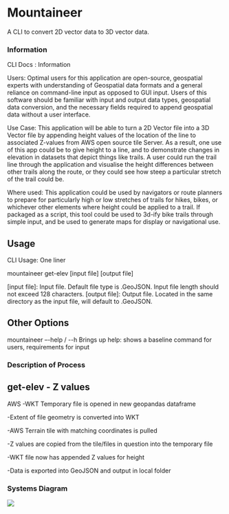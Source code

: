 # Mountaineer
A CLI to convert 2D vector data to 3D vector data.  

### Information
CLI Docs : Information

Users: Optimal users for this application are open-source, geospatial experts with understanding of Geospatial data formats and a general reliance on command-line input as opposed to GUI input. Users of this software should be familiar with input and output data types, geospatial data conversion, and the necessary fields required to append geospatial data without a user interface. 

Use Case: This application will be able to turn a 2D Vector file into a 3D Vector file by appending height values of the location of the line to associated Z-values from AWS open source tile Server. As a result, one use of this app could be to give height to a line, and to demonstrate changes in elevation in datasets that depict things like trails. A user could run the trail line through the application and visualise the height differences between other trails along the route, or they could see how steep a particular stretch of the trail could be. 

Where used: This application could be used by navigators or route planners to prepare for particularly high or low stretches of trails for hikes, bikes, or whichever other elements where height could be applied to a trail. If packaged as a script, this tool could be used to 3d-ify bike trails through simple input, and be used to generate maps for display or navigational use.


## Usage
CLI Usage: One liner

mountaineer get-elev [input file] [output file]

[input file]: Input file. Default file type is .GeoJSON. Input file length should not exceed 128 characters. 
[output file]: Output file. Located in the same directory as the input file, will default to .GeoJSON.

## Other Options

mountaineer –-help / --h
	Brings up help: shows a baseline command for users, requirements for input

### Description of Process

## get-elev - Z values

AWS
-WKT Temporary file is opened in new geopandas dataframe

-Extent of file geometry is converted into WKT 

-AWS Terrain tile with matching coordinates is pulled

-Z values are copied from the tile/files in question into the temporary file

-WKT file now has appended Z values for height

-Data is exported into GeoJSON and output in local folder

### Systems Diagram
[![](https://mermaid.ink/img/pako:eNptkcFqwzAMhl9F6LpmD-BDoTQlDAqDtdtg5CJiZfOW2J0tF0rpu09Zk0DZdLHx96Hfls_YBMtoMPF3Zt9w6eg9Ul970HpOHIvl8m69fTDwlH2CTcdHqFiuXM9nvA7-yFFAgvLwmYK_carSwDaQBeehJKFWQ_jGWL3uzNAa9hwjqbZ3HaeromwOmrAMGCJLjp7tkKsYKMG9uPZP9spaeCteqMtTz6qcWz5mOeT_r65OMYxhllqNHczfNZ2S8DisqXCBPceenNWxngdWo3ywvhaNbi3Frxprf1EvHywJb6yTENG01CVeIGUJu5Nv0EjMPEnjv4zW5QcveYk2)](https://mermaid.live/edit#pako:eNptkcFqwzAMhl9F6LpmD-BDoTQlDAqDtdtg5CJiZfOW2J0tF0rpu09Zk0DZdLHx96Hfls_YBMtoMPF3Zt9w6eg9Ul970HpOHIvl8m69fTDwlH2CTcdHqFiuXM9nvA7-yFFAgvLwmYK_carSwDaQBeehJKFWQ_jGWL3uzNAa9hwjqbZ3HaeromwOmrAMGCJLjp7tkKsYKMG9uPZP9spaeCteqMtTz6qcWz5mOeT_r65OMYxhllqNHczfNZ2S8DisqXCBPceenNWxngdWo3ywvhaNbi3Frxprf1EvHywJb6yTENG01CVeIGUJu5Nv0EjMPEnjv4zW5QcveYk2)
